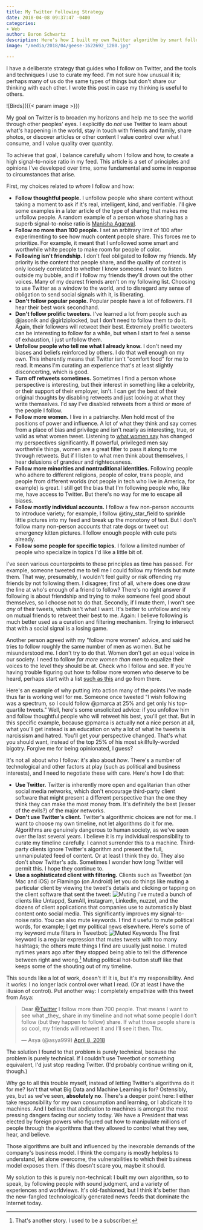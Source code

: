```yaml
---
title: My Twitter Following Strategy
date: 2018-04-08 09:37:47 -0400
categories:
- Web
author: Baron Schwartz
description: Here's how I built my own Twitter algorithm by smart following and filtering.
image: "/media/2018/04/geese-1622692_1280.jpg"

---
```

I have a deliberate strategy that guides who I follow on Twitter, and the tools and techniques I use to curate my feed. I'm not sure how unusual it is; perhaps many of us do the same types of things but don't share our thinking with each other. I wrote this post in case my thinking is useful to others.

![Birds]({{< param image >}})

<!--more-->

My goal on Twitter is to broaden my horizons and help me to see the world
through other peoples' eyes. I explicitly do _not_ use Twitter to learn about what's happening in the world, stay in touch with friends and family, share photos, or discover articles or other content I value control over what I consume, and I value quality over quantity.

To achieve that goal, I balance carefully whom I follow and how, to create a high signal-to-noise ratio in my feed. This article is a set of principles and opinions I've developed over time, some fundamental and some in response to circumstances that arise.

First, my choices related to _whom_ I follow and how:

* **Follow thoughtful people.** I unfollow people who share content without taking a moment to ask if it's real, intelligent, kind, and verifiable. I'll give some examples in a later article of the type of sharing that makes me unfollow people. A random example of a person whose sharing has a superb signal-to-noise ratio is [Manisha Agarwal](https://twitter.com/manisha72617183).
* **Follow no more than 100 people.** I set an arbitrary limit of 100 after experimenting to see how much content people share. This forces me to prioritize. For example, it meant that I unfollowed some smart and worthwhile white people to make room for people of color.
* **Following isn't friendship.** I don't feel obligated to follow my friends. My priority is the content that people share, and the quality of content is only loosely correlated to whether I know someone. I want to listen outside my bubble, and if I follow my friends they'll drown out the other voices. Many of my dearest friends aren't on my following list. Choosing to use Twitter as a window to the world, and to disregard any sense of obligation to send social signals with it, is liberating.
* **Don't follow popular people.** Popular people have a lot of followers. I'll hear their best work secondhand.
* **Don't follow prolific tweeters.** I've learned a lot from people such as @jasonlk and @girlziplocked, but I don't need to follow them to do it. Again, their followers will retweet their best. Extremely prolific tweeters can be interesting to follow for a while, but when I start to feel a sense of exhaustion, I just unfollow them.
* **Unfollow people who tell me what I already know.** I don't need my biases and beliefs reinforced by others. I do that well enough on my own. This inherently means that Twitter isn't "comfort food" for me to read. It means I'm curating an experience that's at least slightly disconcerting, which is good.
* **Turn off retweets sometimes.** Sometimes I find a person whose perspective
  is interesting, but their interest in something like a celebrity, or their
  support of their employer, isn't. I can get the best of their original
  thoughts by disabling retweets and just looking at what they write themselves.
  I'd say I've disabled retweets from a third or more of the people I follow.
* **Follow more women.** I live in a patriarchy. Men hold most of the positions of power and influence. A lot of what they think and say comes from a place of bias and privilege and isn't nearly as interesting, true, or valid as what women tweet. Listening to [what women say](/blog/what-women-tell-me/) has changed my perspectives significantly. If powerful, privileged men say worthwhile things, women are a great filter to pass it along to me through retweets. But if I listen to what men think about themselves, I hear delusions of grandeur and righteousness.
* **Follow more minorities and nontraditional identities.** Following people who
  adhere to different religions, people of color, trans people, and people from
  different worlds (not people in tech who live in America, for example) is
  great. I still get the bias that I'm following people who, like me, have
  access to Twitter. But there's no way for me to escape all biases.
* **Follow mostly individual accounts.** I follow a few non-person accounts to introduce variety; for example, I follow @tiny_star_field to sprinkle little pictures into my feed and break up the monotony of text. But I don't follow many non-person accounts that rate dogs or tweet out emergency kitten pictures. I follow enough people with cute pets already.
* **Follow some people for specific topics.** I follow a limited number of
  people who specialize in topics I'd like a little bit of.

I've seen various counterpoints to these principles as time has passed. For example, someone tweeted me to tell me I could follow my friends but mute them. That way, presumably, I wouldn't feel guilty or risk offending my friends by not following them. I disagree; first of all, where does one draw the line at who's enough of a friend to follow? There's no right answer if following is about friendship and trying to make someone feel good about themselves, so I choose not to do that. Secondly, if I mute them, I won't see _any_ of their tweets,
which isn't what I want.  It's better to unfollow and rely on mutual friends to
retweet their best to me. Again: I believe following is much better used as a
curation and filtering mechanism. Trying to intersect that with a social
signal is a losing game.

Another person agreed with my "follow more women" advice, and said he tries to
follow roughly the same number of men as women. But he misunderstood me. I don't
try to do that.  Women don't get an equal voice in our society.  I need to
follow _far more women than men_ to equalize their voices to the level they
should be at. Check who I follow and see. If you're having trouble figuring out
how to follow more women who deserve to be heard, perhaps start with a list
[such as this](https://twitter.com/alicegoldfuss/status/743111992131493888) and
go from there.

Here's an example of why putting into action many of the points I've made thus
far is working well for me. Someone once tweeted "I wish following was a
spectrum, so I could follow @pmarca at 25% and get only his top-quartile
tweets." Well, here's some unsolicited advice: if you unfollow him and follow
thoughtful people who will retweet his best, you'll get that. But in this
specific example, because @pmarca is actually not a nice person at all, what
you'll get instead is an education on why a lot of what he tweets is narcissism
and hatred. You'll get your perspective changed. That's what you should want,
instead of the top 25% of his most skillfully-worded bigotry. Forgive me for
being opinionated, I guess?

It's not all about who I follow: it's also about _how_. There's a number
of technological and other factors at play (such as political and business
interests), and I need to negotiate these with care. Here's how I do that:

* **Use Twitter.** Twitter is inherently more open and egalitarian than other
  social media networks, which don't encourage third-party client software that
  might present a different perspective than the one they think they can make
  the most money from. It's definitely the best (lesser of the evils?) of the
  major networks.
* **Don't use Twitter's client.** Twitter's algorithmic choices are not for me.
  I want to choose my own timeline, not let algorithms do it for me. Algorithms
  are genuinely dangerous to human society, as we've seen over the last several
  years. I believe it is my individual responsibility to curate my timeline
  carefully. I cannot surrender this to a machine. Third-party clients ignore
  Twitter's algorithm and present the full, unmanipulated feed of content. Or at
  least I think they do. They also don't show Twitter's ads. Sometimes I wonder
  how long Twitter will permit this. I hope they continue to.
* **Use a sophisticated client with filtering.** Clients such as Tweetbot (on
  Mac and iOS) or Flamingo (on Android) let you do things like muting a
  particular client by viewing the tweet's details and clicking or tapping on
  the client software that sent the tweet:
  ![Muting](/media/2018/04/muting.png)
  I've muted a bunch of clients like Untappd, SumAll, instagram, LinkedIn,
  nuzzel, and the dozens of client applications that companies use to
  automatically blast content onto social media. This significantly improves my
  signal-to-noise ratio.  You can also mute keywords. I find it useful to mute
  political words, for example; I get my political news elsewhere. Here's some
  of my keyword mute filters in Tweetbot:
  ![Muted Keywords](/media/2018/04/muted-keywords.png) The first keyword is a regular expression that mutes tweets with too many hashtags; the others mute things I find are usually just noise. I muted nytimes years ago after they stopped being able to tell the difference between right and wrong.[^nytimes] Muting political hot-button stuff like that keeps some of the shouting out of my timeline.

This sounds like a lot of work, doesn't it! It is, but it's my responsibility.
And it works: I no longer lack control over what I read. (Or at least I have the
illusion of control). Put another way: I completely empathize with this tweet
from Asya:

<blockquote class="twitter-tweet" data-lang="en"><p lang="en" dir="ltr">Dear <a href="https://twitter.com/Twitter?ref_src=twsrc%5Etfw">@Twitter</a>  I follow more than 700 people.  That means I want to see what _they_ share in my timeline and not what some people I don’t follow (but they happen to follow) share. If what those people share is so cool, my friends will retweet it and I’ll see it then. Thx.</p>— Asya (@asya999) <a href="https://twitter.com/asya999/status/982939664964378624?ref_src=twsrc%5Etfw">April 8, 2018</a></blockquote>
<script async src="https://platform.twitter.com/widgets.js" charset="utf-8"></script>

The solution I found to that problem is purely technical, because the problem is
purely technical. If I couldn't use Tweetbot or something equivalent, I'd just
stop reading Twitter. (I'd probably continue writing on it, though.)

Why go to all this trouble myself, instead of letting Twitter's algorithms do it
for me? Isn't that what Big Data and Machine Learning is for? Ostensibly, yes,
but as we've seen, **absolutely no**. There's a deeper point here: I either take
responsibility for my own consumption and learning, or I abdicate it to
machines. And I believe that abdication to machines is amongst the most pressing
dangers facing our society today. We have a President that was elected by
foreign powers who figured out how to manipulate millions of people through the
algorithms that they allowed to control what they see, hear, and believe.

Those algorithms are built and influenced by the inexorable demands of the
company's business model. I think the company is mostly helpless to understand,
let alone overcome, the vulnerabilities to which their business model exposes
them.  If this doesn't scare you, maybe it should.

My solution to this is purely non-technical: I built my own algorithm, so to
speak, by following people with sound judgment, and a variety of experiences and
worldviews. It's old-fashioned, but I think it's better than the new-fangled
technologically generated news feeds that dominate the Internet today.

[^nytimes]: That's another story. I used to be a subscriber.